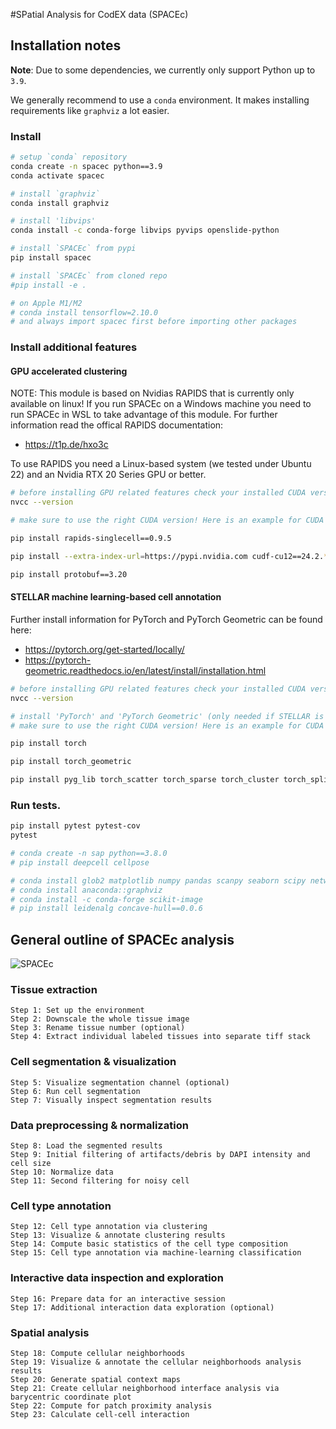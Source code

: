 #SPatial Analysis for CodEX data (SPACEc)

## Installation notes

**Note**: Due to some dependencies, we currently only support Python up to `3.9`.

We generally recommend to use a `conda` environment. It makes installing requirements like `graphviz` a lot easier.

### Install

```bash
# setup `conda` repository
conda create -n spacec python==3.9
conda activate spacec

# install `graphviz`
conda install graphviz

# install 'libvips'
conda install -c conda-forge libvips pyvips openslide-python

# install `SPACEc` from pypi
pip install spacec

# install `SPACEc` from cloned repo
#pip install -e .

# on Apple M1/M2
# conda install tensorflow=2.10.0
# and always import spacec first before importing other packages
```

### Install additional features 
#### GPU accelerated clustering
NOTE: This module is based on Nvidias RAPIDS that is currently only available on linux! If you run SPACEc on a Windows machine you need to run SPACEc in WSL to take advantage of this module. For further information read the offical RAPIDS documentation:
- https://t1p.de/hxo3c

To use RAPIDS you need a Linux-based system (we tested under Ubuntu 22) and an Nvidia RTX 20 Series GPU or better.

```bash
# before installing GPU related features check your installed CUDA version
nvcc --version

# make sure to use the right CUDA version! Here is an example for CUDA 12

pip install rapids-singlecell==0.9.5

pip install --extra-index-url=https://pypi.nvidia.com cudf-cu12==24.2.* dask-cudf-cu12==24.2.* cuml-cu12==24.2.* cugraph-cu12==24.2.* cuspatial-cu12==24.2.* cuproj-cu12==24.2.* cuxfilter-cu12==24.2.* cucim-cu12==24.2.* pylibraft-cu12==24.2.* raft-dask-cu12==24.2.*

pip install protobuf==3.20
```

#### STELLAR machine learning-based cell annotation
Further install information for PyTorch and PyTorch Geometric can be found here:
- https://pytorch.org/get-started/locally/
- https://pytorch-geometric.readthedocs.io/en/latest/install/installation.html

```bash
# before installing GPU related features check your installed CUDA version
nvcc --version

# install 'PyTorch' and 'PyTorch Geometric' (only needed if STELLAR is used)
# make sure to use the right CUDA version! Here is an example for CUDA 12 and PyTorch 2.3

pip install torch

pip install torch_geometric

pip install pyg_lib torch_scatter torch_sparse torch_cluster torch_spline_conv -f https://data.pyg.org/whl/torch-2.3.0+cu121.html
```

### Run tests.

```bash
pip install pytest pytest-cov
pytest
```


```bash
# conda create -n sap python==3.8.0
# pip install deepcell cellpose

# conda install glob2 matplotlib numpy pandas scanpy seaborn scipy networkx tensorly statsmodels scikit-learn yellowbrick joblib tifffile tensorflow
# conda install anaconda::graphviz
# conda install -c conda-forge scikit-image
# pip install leidenalg concave-hull==0.0.6
```

## General outline of SPACEc analysis

![SPACEc](https://github.com/yuqiyuqitan/SAP/tree/master/docs/overview.png?raw=true "")


### Tissue extraction
	Step 1: Set up the environment
	Step 2: Downscale the whole tissue image
	Step 3: Rename tissue number (optional)
	Step 4: Extract individual labeled tissues into separate tiff stack

### Cell segmentation & visualization
	Step 5: Visualize segmentation channel (optional)
	Step 6: Run cell segmentation
	Step 7: Visually inspect segmentation results

### Data preprocessing & normalization
	Step 8: Load the segmented results
	Step 9: Initial filtering of artifacts/debris by DAPI intensity and cell size
	Step 10: Normalize data
	Step 11: Second filtering for noisy cell

### Cell type annotation
	Step 12: Cell type annotation via clustering
	Step 13: Visualize & annotate clustering results
	Step 14: Compute basic statistics of the cell type composition
	Step 15: Cell type annotation via machine-learning classification

### Interactive data inspection and exploration
	Step 16: Prepare data for an interactive session
	Step 17: Additional interaction data exploration (optional)

### Spatial analysis
	Step 18: Compute cellular neighborhoods
	Step 19: Visualize & annotate the cellular neighborhoods analysis results
	Step 20: Generate spatial context maps
	Step 21: Create cellular neighborhood interface analysis via barycentric coordinate plot
	Step 22: Compute for patch proximity analysis
	Step 23: Calculate cell-cell interaction

